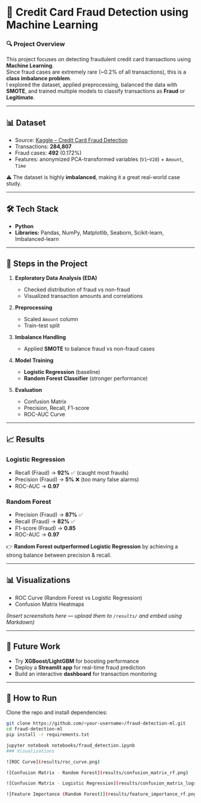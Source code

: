 # 📌 Credit Card Fraud Detection using Machine Learning

### 🔍 Project Overview  
This project focuses on detecting fraudulent credit card transactions using **Machine Learning**.  
Since fraud cases are extremely rare (~0.2% of all transactions), this is a **class imbalance problem**.  
I explored the dataset, applied preprocessing, balanced the data with **SMOTE**, and trained multiple models to classify transactions as **Fraud** or **Legitimate**.  

---

## 📊 Dataset  
- Source: [Kaggle – Credit Card Fraud Detection](https://www.kaggle.com/datasets/mlg-ulb/creditcardfraud)  
- Transactions: **284,807**  
- Fraud cases: **492** (0.172%)  
- Features: anonymized PCA-transformed variables (`V1`–`V28`) + `Amount`, `Time`  

⚠️ The dataset is highly **imbalanced**, making it a great real-world case study.  

---

## 🛠️ Tech Stack  
- **Python**  
- **Libraries:** Pandas, NumPy, Matplotlib, Seaborn, Scikit-learn, Imbalanced-learn  

---

## 📌 Steps in the Project  
1. **Exploratory Data Analysis (EDA)**  
   - Checked distribution of fraud vs non-fraud  
   - Visualized transaction amounts and correlations  

2. **Preprocessing**  
   - Scaled `Amount` column  
   - Train-test split  

3. **Imbalance Handling**  
   - Applied **SMOTE** to balance fraud vs non-fraud cases  

4. **Model Training**  
   - **Logistic Regression** (baseline)  
   - **Random Forest Classifier** (stronger performance)  

5. **Evaluation**  
   - Confusion Matrix  
   - Precision, Recall, F1-score  
   - ROC-AUC Curve  

---

## 📈 Results  

### Logistic Regression  
- Recall (Fraud) → **92%** ✅ (caught most frauds)  
- Precision (Fraud) → **5%** ❌ (too many false alarms)  
- ROC-AUC → **0.97**  

### Random Forest  
- Precision (Fraud) → **87%** ✅  
- Recall (Fraud) → **82%** ✅  
- F1-score (Fraud) → **0.85**  
- ROC-AUC → **0.97**  

👉 **Random Forest outperformed Logistic Regression** by achieving a strong balance between precision & recall.  

---

## 📊 Visualizations  
- ROC Curve (Random Forest vs Logistic Regression)  
- Confusion Matrix Heatmaps  

*(Insert screenshots here — upload them to `/results/` and embed using Markdown)*  

---

## 🚀 Future Work  
- Try **XGBoost/LightGBM** for boosting performance  
- Deploy a **Streamlit app** for real-time fraud prediction  
- Build an interactive **dashboard** for transaction monitoring  

---

## 📌 How to Run  
Clone the repo and install dependencies:  
```bash
git clone https://github.com/<your-username>/fraud-detection-ml.git
cd fraud-detection-ml
pip install -r requirements.txt

jupyter notebook notebooks/fraud_detection.ipynb
### Visualizations

![ROC Curve](results/roc_curve.png)

![Confusion Matrix - Random Forest](results/confusion_matrix_rf.png)

![Confusion Matrix - Logistic Regression](results/confusion_matrix_logreg.png)

![Feature Importance (Random Forest)](results/feature_importance_rf.png)

